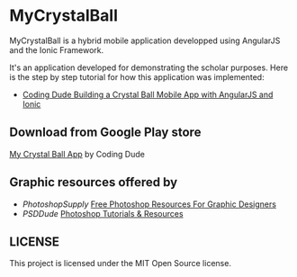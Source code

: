 # MyCrystalBall
MyCrystalBall is a hybrid mobile application developped using AngularJS and the Ionic Framework.

It's an application developed for demonstrating the scholar purposes. Here is the step by step tutorial for how this application was implemented:

 - [Coding Dude Building a Crystal Ball Mobile App with AngularJS and Ionic](http://www.coding-dude.com/wp/mobile-apps/building-a-crystal-ball-mobile-app-with-angularjs-and-ionic/)

## Download from Google Play store

[My Crystal Ball App](https://play.google.com/store/apps/details?id=com.codingdude.mycrystallball379140) by Coding Dude

## Graphic resources offered by
- *PhotoshopSupply* [Free Photoshop Resources For Graphic Designers](https://www.photoshopsupply.com/)
- *PSDDude* [Photoshop Tutorials & Resources](http://www.psd-dude.com/)

## LICENSE

This project is licensed under the MIT Open Source license.
